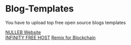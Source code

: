 # Blog-Templates
You have to upload top free open source blogs templates <br>

<a href="https://nulleb.com/en/">NULLEB Website</a>
<br>
<a href="https://dash.infinityfree.com/">INFINITY FREE HOST</a>
<a href="https://remix.ethereum.org/">Remix for Blockchain</a>

